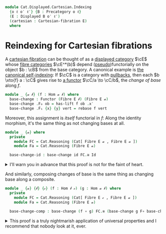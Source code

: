 <!--
```agda
{-# OPTIONS --lossy-unification #-}
open import Cat.Bi.Instances.Discrete
open import Cat.Displayed.Cartesian
open import Cat.Instances.Discrete
open import Cat.Instances.Functor
open import Cat.Displayed.Fibre
open import Cat.Displayed.Base
open import Cat.Bi.Base
open import Cat.Prelude

import Cat.Displayed.Reasoning
import Cat.Reasoning
import Cat.Morphism as Mor
import Cat.Displayed.Fibre.Reasoning
```
-->

```agda
module Cat.Displayed.Cartesian.Indexing
  {o ℓ o′ ℓ′} {B : Precategory o ℓ}
  (E : Displayed B o′ ℓ′)
  (cartesian : Cartesian-fibration E)
  where
```

<!--
```agda
open Cartesian-fibration cartesian
open Cat.Displayed.Reasoning E
open Cat.Reasoning B
open Cartesian-lift
open Displayed E
open is-cartesian
open Functor
private
  module Fib = Cat.Displayed.Fibre.Reasoning E
```
-->

# Reindexing for Cartesian fibrations

A [cartesian fibration] can be thought of as a [displayed category]
$\cE$ whose [fibre categories] $\cE^*(b)$ depend
([pseudo])functorially on the object $b : \cB$ from the base
category. A canonical example is [the canonical self-indexing]: If
$\cC$ is a category with [pullbacks], then each $b \xto{f} a :
\cC$ gives rise to [a functor] $\cC/a \to \cC/b$, the _change
of base_ along $f$.

[cartesian fibration]: Cat.Displayed.Cartesian.html
[displayed category]: Cat.Displayed.Base.html
[fibre categories]: Cat.Displayed.Fibre.html
[pseudo]: Cat.Bi.Base.html#pseudofunctors
[the canonical self-indexing]: Cat.Displayed.Instances.Slice.html
[pullbacks]: Cat.Diagram.Pullback.html
[a functor]: Cat.Functor.Pullback.html

```agda
module _ {𝒶 𝒷} (f : Hom 𝒶 𝒷) where
  base-change : Functor (Fibre E 𝒷) (Fibre E 𝒶)
  base-change .F₀ ob = has-lift f ob .x′
  base-change .F₁ {x} {y} vert = rebase f vert
```

<!--
```agda
  base-change .F-id {x} =
    sym $ has-lift.uniquep f x _ _ _ _ $
      idr′ _ ∙[] symP (idl′ _)

  base-change .F-∘ {x} {y} {z} f′ g′ =
    sym $ has-lift.uniquep f z _ _ _ _ $
      Fib.pulllf (has-lift.commutesp f z id-comm _)
      ∙[] pullr[] _ (has-lift.commutesp f y id-comm _)
      ∙[] pulll[] _ Fib.to-fibre
```
-->

Moreover, this assignment is _itself_ functorial in $f$: Along the
identity morphism, it's the same thing as not changing bases at all.

```agda
module _ {𝒶} where
  private
    module FC = Cat.Reasoning (Cat[ Fibre E 𝒶 , Fibre E 𝒶 ])
    module Fa = Cat.Reasoning (Fibre E 𝒶)

  base-change-id : base-change id FC.≅ Id
```

<details>
<summary> I'll warn you in advance that this proof is not for the faint
of heart. </summary>
```agda
  base-change-id = to-natural-iso mi where
    open make-natural-iso
    mi : make-natural-iso (base-change id) Id
    mi .eta x = has-lift.lifting id x
    mi .inv x = has-lift.universalv id x id′
    mi .eta∘inv x = cancel _ _ (has-lift.commutesv _ _ _)
    mi .inv∘eta x = sym $
      has-lift.uniquep₂ id x _ _ _ _ _
        (idr′ _)
        (Fib.cancellf (has-lift.commutesv _ _ _))
    mi .natural x y f =
      sym $ from-pathp $ cast[] $
        has-lift.commutesp id y id-comm _
        ∙[] Fib.to-fibre
```
</details>

And similarly, composing changes of base is the same thing as changing
base along a composite.

```agda
module _ {𝒶} {𝒷} {𝒸} (f : Hom 𝒷 𝒸) (g : Hom 𝒶 𝒷) where
  private
    module FC = Cat.Reasoning (Cat[ Fibre E 𝒸 , Fibre E 𝒶 ])
    module Fa = Cat.Reasoning (Fibre E 𝒶)

  base-change-comp : base-change (f ∘ g) FC.≅ (base-change g F∘ base-change f)
```

<details>
<summary> This proof is a truly nightmarish application of universal
properties and I recommend that nobody look at it, ever. </summary>.

```agda
  base-change-comp = to-natural-iso mi where
    open make-natural-iso
    mi : make-natural-iso (base-change (f ∘ g)) (base-change g F∘ base-change f)
    mi .eta x =
      has-lift.universalv g _ $ has-lift.universal f x g (has-lift.lifting (f ∘ g) x)
    mi .inv x =
      has-lift.universalv (f ∘ g) x (has-lift.lifting f _ ∘′ has-lift.lifting g _)
    mi .eta∘inv x =
      has-lift.uniquep₂ _ _ _ _ _ _ _
        (Fib.pulllf (has-lift.commutesv g _ _)
         ∙[] has-lift.uniquep₂ _ _ _ (idr _) refl _ _
           (pulll[] _ (has-lift.commutes _ _ _ _)
            ∙[] has-lift.commutesv _ _ _)
           refl)
        (idr′ _)
    mi .inv∘eta x =
      has-lift.uniquep₂ _ _ _ _ _ _ _
        (Fib.pulllf (has-lift.commutesv _ _ _)
         ∙[] pullr[] _ (has-lift.commutesv _ _ _)
         ∙[] has-lift.commutes _ _ _ _)
        (idr′ _)
    mi .natural x y f′ =
      ap hom[] $ cartesian→weak-monic E (has-lift.cartesian g _) _ _ $ cast[] $
        pulll[] _ (has-lift.commutesp g _ id-comm _)
        ∙[] pullr[] _ (has-lift.commutesv g _ _)
        ∙[] has-lift.uniquep₂ _ _ _ id-comm-sym _ _ _
          (pulll[] _ (has-lift.commutesp _ _ id-comm _)
           ∙[] pullr[] _ (has-lift.commutes _ _ _ _))
          (pulll[] _ (has-lift.commutes _ _ _ _)
           ∙[] has-lift.commutesp _ _ id-comm _)
        ∙[] pushl[] _ (symP (has-lift.commutesv g _ _))
```
</details>

<!--
```agda
-- Optimized natural iso, avoids a bunch of junk from composition.
base-change-square
  : ∀ {Γ Δ Θ Ψ : Ob}
  → {σ : Hom Γ Δ} {δ : Hom Γ Θ} {γ : Hom Δ Ψ} {τ : Hom Θ Ψ}
  → γ ∘ σ ≡ τ ∘ δ
  → natural-iso (base-change σ F∘ base-change γ) (base-change δ F∘ base-change τ)
base-change-square {σ = σ} {δ = δ} {γ = γ} {τ = τ} p =
  to-natural-iso ni where

  open make-natural-iso
  ni : make-natural-iso _ _ 
  ni .eta x =
    has-lift.universalv δ _ $
    has-lift.universal′ τ _ (sym p) $
    has-lift.lifting γ x ∘′ has-lift.lifting σ _
  ni .inv x =
    has-lift.universalv σ _ $
    has-lift.universal′ γ _ p $
    has-lift.lifting τ x ∘′ has-lift.lifting δ _
  ni .eta∘inv x =
    has-lift.uniquep₂ _ _ _ _ _ _ _
      (Fib.pulllf (has-lift.commutesv δ _ _)
       ∙[] has-lift.uniquep₂ τ x _ (idr _) refl _ _
         (pulll[] _ (has-lift.commutesp τ x (sym p) _)
          ∙[] pullr[] _ (has-lift.commutesv σ _ _)
          ∙[] has-lift.commutesp γ x p _)
         refl)
      (idr′ _)
  ni .inv∘eta x =
    has-lift.uniquep₂ _ _ _ _ _ _ _
      (Fib.pulllf (has-lift.commutesv σ _ _)
       ∙[] has-lift.uniquep₂ γ x _ (idr _) refl _ _
         (pulll[] _ (has-lift.commutesp γ _ p _)
          ∙[] pullr[] _ (has-lift.commutesv δ _ _)
          ∙[] has-lift.commutesp τ x (sym p) _)
         refl)
      (idr′ _)
  ni .natural x y f =
    has-lift.uniquep₂ _ _ _ _ _ _ _
      (Fib.pulllf (has-lift.commutesp δ _ id-comm _)
       ∙[] pullr[] _ (has-lift.commutesv δ _ _)
       ∙[] has-lift.uniquep τ y _ (idl _) (sym p ∙ sym (idl _)) _
         (pulll[] _ (has-lift.commutesp _ _ id-comm _ )
          ∙[] pullr[] _ (has-lift.commutesp _ _ (sym p) _)))
      (Fib.pulllf (has-lift.commutesv δ _ _)
       ∙[] has-lift.uniquep₂ τ y _ (idr _) _ _ _
         (pulll[] _ (has-lift.commutesp τ _ (sym p) _)
          ∙[] pullr[] _ (has-lift.commutesp σ _ id-comm _)
          ∙[] extendl[] _ (has-lift.commutesp γ _ id-comm _))
         (has-lift.commutesp τ _ (sym p ∙ sym (idl _ )) _))
```
-->
